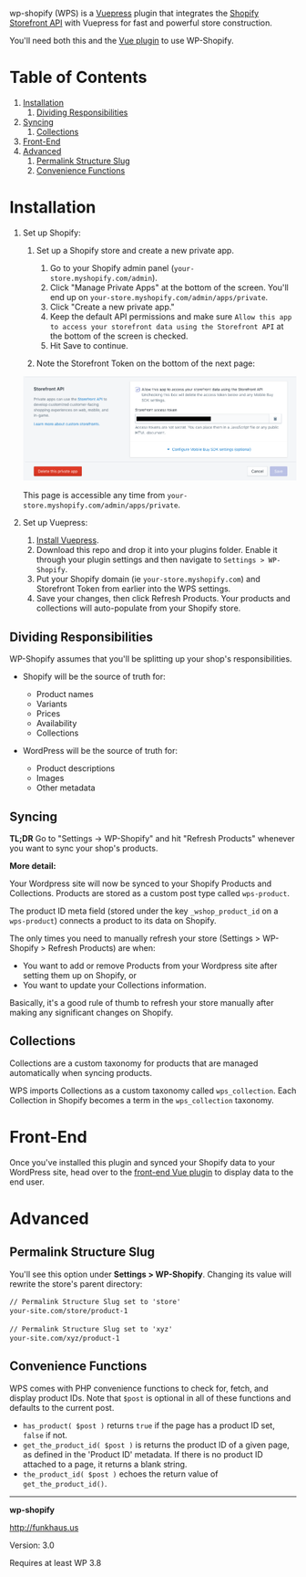 wp-shopify (WPS) is a [Vuepress](https://github.com/funkhaus/vuepress) plugin that integrates the [Shopify Storefront API](https://help.shopify.com/api/custom-storefronts/storefront-api) with Vuepress for fast and powerful store construction.

You'll need both this and the [Vue plugin](https://github.com/funkhaus/wp-shopify-js) to use WP-Shopify.

# Table of Contents

1.  [Installation](#installation)
    1.  [Dividing Responsibilities](#dividing-responsibilities)
1.  [Syncing](#syncing)
    1.  [Collections](#collections)
1.  [Front-End](#front-end)
1.  [Advanced](#advanced)
    1.  [Permalink Structure Slug](#permalink-structure-slug)
    1.  [Convenience Functions](#convenience-functions)

# Installation

1.  Set up Shopify:

    1.  Set up a Shopify store and create a new private app.

        1.  Go to your Shopify admin panel (`your-store.myshopify.com/admin`).
        1.  Click "Manage Private Apps" at the bottom of the screen. You'll end up on `your-store.myshopify.com/admin/apps/private`.
        1.  Click "Create a new private app."
        1.  Keep the default API permissions and make sure `Allow this app to access your storefront data using the Storefront API` at the bottom of the screen is checked.
        1.  Hit Save to continue.

    1.  Note the Storefront Token on the bottom of the next page:

    ![Screenshot showing a visual reference for the storefront token](docs/storefront-access-token.png)

    This page is accessible any time from `your-store.myshopify.com/admin/apps/private`.

1.  Set up Vuepress:
    1.  [Install Vuepress](https://github.com/funkhaus/vuepress/wiki).
    1.  Download this repo and drop it into your plugins folder. Enable it through your plugin settings and then navigate to `Settings > WP-Shopify`.
    1.  Put your Shopify domain (ie `your-store.myshopify.com`) and Storefront Token from earlier into the WPS settings.
    1.  Save your changes, then click Refresh Products. Your products and collections will auto-populate from your Shopify store.

## Dividing Responsibilities

WP-Shopify assumes that you'll be splitting up your shop's responsibilities.

*   Shopify will be the source of truth for:
    *   Product names
    *   Variants
    *   Prices
    *   Availability
    *   Collections
*   WordPress will be the source of truth for:

    *   Product descriptions
    *   Images
    *   Other metadata

## Syncing

**TL;DR** Go to "Settings -> WP-Shopify" and hit "Refresh Products" whenever you want to sync your shop's products.

**More detail:**

Your Wordpress site will now be synced to your Shopify Products and Collections. Products are stored as a custom post type called `wps-product`.

The product ID meta field (stored under the key `_wshop_product_id` on a `wps-product`) connects a product to its data on Shopify.

The only times you need to manually refresh your store (Settings > WP-Shopify > Refresh Products) are when:

*   You want to add or remove Products from your Wordpress site after setting them up on Shopify, or
*   You want to update your Collections information.

Basically, it's a good rule of thumb to refresh your store manually after making any significant changes on Shopify.

## Collections

Collections are a custom taxonomy for products that are managed automatically when syncing products.

WPS imports Collections as a custom taxonomy called `wps_collection`. Each Collection in Shopify becomes a term in the `wps_collection` taxonomy.

# Front-End

Once you've installed this plugin and synced your Shopify data to your WordPress site, head over to the [front-end Vue plugin](https://github.com/funkhaus/wp-shopify-js) to display data to the end user.

# Advanced

## Permalink Structure Slug

You'll see this option under **Settings > WP-Shopify**. Changing its value will rewrite the store's parent directory:

```
// Permalink Structure Slug set to 'store'
your-site.com/store/product-1

// Permalink Structure Slug set to 'xyz'
your-site.com/xyz/product-1
```

## Convenience Functions

WPS comes with PHP convenience functions to check for, fetch, and display product IDs. Note that `$post` is optional in all of these functions and defaults to the current post.

*   `has_product( $post )` returns `true` if the page has a product ID set, `false` if not.
*   `get_the_product_id( $post )` is returns the product ID of a given page, as defined in the 'Product ID' metadata. If there is no product ID attached to a page, it returns a blank string.
*   `the_product_id( $post )` echoes the return value of `get_the_product_id()`.

---

**wp-shopify**

http://funkhaus.us

Version: 3.0

Requires at least WP 3.8
